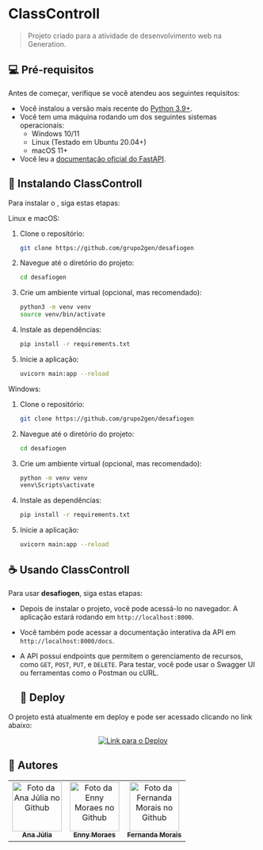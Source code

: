 # ClassControll

> Projeto criado para a atividade de desenvolvimento web na Generation. 

## 💻 Pré-requisitos

Antes de começar, verifique se você atendeu aos seguintes requisitos:

- Você instalou a versão mais recente do [Python 3.9+](https://www.python.org/downloads/).
- Você tem uma máquina rodando um dos seguintes sistemas operacionais:
  - Windows 10/11
  - Linux (Testado em Ubuntu 20.04+)
  - macOS 11+
- Você leu a [documentação oficial do FastAPI](https://fastapi.tiangolo.com/).


## 🚀 Instalando **ClassControll**

Para instalar o <desafiogen>, siga estas etapas:

Linux e macOS:


1. Clone o repositório:
   ```bash
   git clone https://github.com/grupo2gen/desafiogen
   ```

2. Navegue até o diretório do projeto:
   ```bash
   cd desafiogen
   ```

3. Crie um ambiente virtual (opcional, mas recomendado):
   ```bash
   python3 -m venv venv
   source venv/bin/activate
   ```

4. Instale as dependências:
   ```bash
   pip install -r requirements.txt
   ```

5. Inicie a aplicação:
   ```bash
   uvicorn main:app --reload
   ```


Windows:


1. Clone o repositório:
   ```bash
   git clone https://github.com/grupo2gen/desafiogen
   ```

2. Navegue até o diretório do projeto:
   ```bash
   cd desafiogen
   ```

3. Crie um ambiente virtual (opcional, mas recomendado):
   ```bash
   python -m venv venv
   venv\Scripts\activate
   ```

4. Instale as dependências:
   ```bash
   pip install -r requirements.txt
   ```

5. Inicie a aplicação:
   ```bash
   uvicorn main:app --reload
   ```


## ☕ Usando **ClassControll**

Para usar **desafiogen**, siga estas etapas:

- Depois de instalar o projeto, você pode acessá-lo no navegador. A aplicação estará rodando em `http://localhost:8000`.

- Você também pode acessar a documentação interativa da API em `http://localhost:8000/docs`.

- A API possui endpoints que permitem o gerenciamento de recursos, como `GET`, `POST`, `PUT`, e `DELETE`. Para testar, você pode usar o Swagger UI ou ferramentas como o Postman ou cURL.

  ## 🚀 Deploy

O projeto está atualmente em deploy e pode ser acessado clicando no link abaixo:

<p align="center">
  <a href="https://desafiogen-1.onrender.com/" target="_blank">
    <img src="https://img.shields.io/static/v1?label=Deploy&message=Acessar&color=blue&style=for-the-badge&logo=render" alt="Link para o Deploy">
  </a>
</p>


## 🤝 Autores

<table>
  <tr>
    <td align="center">
      <a href="https://github.com/najulia" title="GitHub da Ana Júlia">
        <img src="https://avatars.githubusercontent.com/u/62626492?v=4" width="100px;" alt="Foto da Ana Júlia no Github"/><br>
        <sub>
          <b>Ana Júlia</b>
        </sub>
      </a>
    </td>
    <td align="center">
      <a href="https://github.com/ennymoraes" title="GitHub da Enny Moraes">
        <img src="https://avatars.githubusercontent.com/u/104029186?s=400&u=05fcb06284a22d8c2a3abacd29a45ebdf45d3f18&v=4" width="100px;" alt="Foto da Enny Moraes no Github"/><br>
        <sub>
          <b>Enny Moraes</b>
        </sub>
      </a>
    </td>
    <td align="center">
      <a href="https://github.com/fer-morais" title="GitHub da Fernanda Morais">
        <img src="https://avatars.githubusercontent.com/u/179770439?v=4" width="100px;" alt="Foto da Fernanda Morais no Github"/><br>
        <sub>
          <b>Fernanda Morais</b>
        </sub>
      </a>
    </td>
  </tr>
</table>
